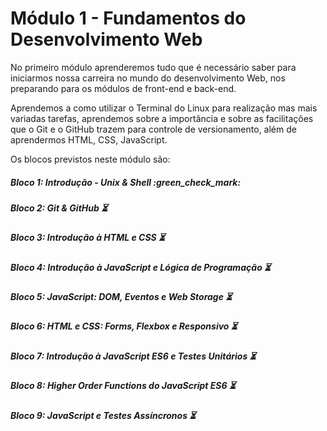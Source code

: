 # Módulo 1 - Fundamentos do Desenvolvimento Web

No primeiro módulo aprenderemos tudo que é necessário saber para iniciarmos nossa carreira no mundo do desenvolvimento Web, nos preparando para os módulos de front-end e back-end.

Aprendemos a como utilizar o Terminal do Linux para realização mas mais variadas tarefas, aprendemos sobre a importância e sobre as facilitações que o Git e o GitHub trazem para controle de versionamento, além de aprendermos HTML, CSS, JavaScript.

Os blocos previstos neste módulo são:

##### Bloco 1: Introdução - Unix & Shell :green_check_mark:

##### Bloco 2: Git & GitHub :hourglass_flowing_sand:

##### Bloco 3: Introdução à HTML e CSS :hourglass_flowing_sand:

##### Bloco 4: Introdução à JavaScript e Lógica de Programação :hourglass_flowing_sand:

##### Bloco 5: JavaScript: DOM, Eventos e Web Storage :hourglass_flowing_sand:

##### Bloco 6: HTML e CSS: Forms, Flexbox e Responsivo :hourglass_flowing_sand:

##### Bloco 7: Introdução à JavaScript ES6 e Testes Unitários :hourglass_flowing_sand:

##### Bloco 8: Higher Order Functions do JavaScript ES6 :hourglass_flowing_sand:

##### Bloco 9: JavaScript e Testes Assíncronos :hourglass_flowing_sand:
